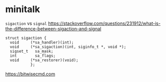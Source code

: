 # minitalk

`sigaction` vs `signal` https://stackoverflow.com/questions/231912/what-is-the-difference-between-sigaction-and-signal

```
struct sigaction {
  void     (*sa_handler)(int);
  void     (*sa_sigaction)(int, siginfo_t *, void *);
  sigset_t   sa_mask;
  int        sa_flags;
  void     (*sa_restorer)(void);
           };

```

https://bitwisecmd.com
